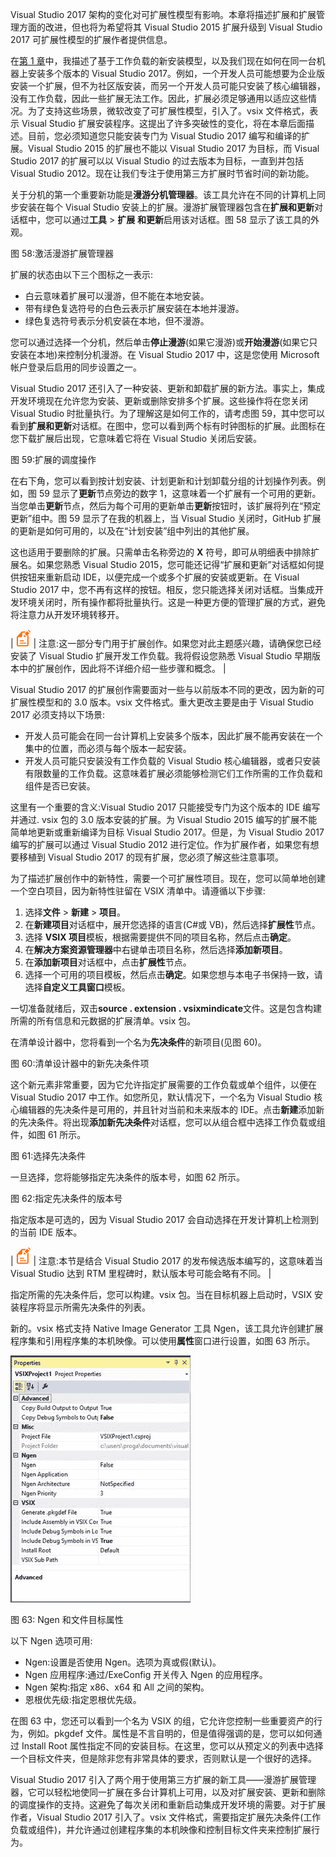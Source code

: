 Visual Studio 2017 架构的变化对可扩展性模型有影响。本章将描述扩展和扩展管理方面的改进，但也将为希望将其 Visual Studio 2015 扩展升级到 Visual Studio 2017 可扩展性模型的扩展作者提供信息。

在[第 1 章](1.html#_Solving_the_complexity)中，我描述了基于工作负载的新安装模型，以及我们现在如何在同一台机器上安装多个版本的 Visual Studio 2017。例如，一个开发人员可能想要为企业版安装一个扩展，但不为社区版安装，而另一个开发人员可能只安装了核心编辑器，没有工作负载，因此一些扩展无法工作。因此，扩展必须足够通用以适应这些情况。为了支持这些场景，微软改变了可扩展性模型，引入了。vsix 文件格式，表示 Visual Studio 扩展安装程序。这提出了许多突破性的变化，将在本章后面描述。目前，您必须知道您只能安装专门为 Visual Studio 2017 编写和编译的扩展。Visual Studio 2015 的扩展也不能以 Visual Studio 2017 为目标，而 Visual Studio 2017 的扩展可以以 Visual Studio 的过去版本为目标，一直到并包括 Visual Studio 2012。现在让我们专注于使用第三方扩展时节省时间的新功能。

关于分机的第一个重要新功能是**漫游分机管理器**。该工具允许在不同的计算机上同步安装在每个 Visual Studio 安装上的扩展。漫游扩展管理器包含在**扩展和更新**对话框中，您可以通过**工具** > **扩展** **和更新**启用该对话框。图 58 显示了该工具的外观。

图 58:激活漫游扩展管理器

扩展的状态由以下三个图标之一表示:

*   白云意味着扩展可以漫游，但不能在本地安装。
*   带有绿色复选符号的白色云表示扩展安装在本地并漫游。
*   绿色复选符号表示分机安装在本地，但不漫游。

您可以通过选择一个分机，然后单击**停止漫游**(如果它漫游)或**开始漫游**(如果它只安装在本地)来控制分机漫游。在 Visual Studio 2017 中，这是您使用 Microsoft 帐户登录后启用的同步设置之一。

Visual Studio 2017 还引入了一种安装、更新和卸载扩展的新方法。事实上，集成开发环境现在允许您为安装、更新或删除安排多个扩展。这些操作将在您关闭 Visual Studio 时批量执行。为了理解这是如何工作的，请考虑图 59，其中您可以看到**扩展和更新**对话框。在图中，您可以看到两个标有时钟图标的扩展。此图标在您下载扩展后出现，它意味着它将在 Visual Studio 关闭后安装。

图 59:扩展的调度操作

在右下角，您可以看到按计划安装、计划更新和计划卸载分组的计划操作列表。例如，图 59 显示了**更新**节点旁边的数字 1，这意味着一个扩展有一个可用的更新。当您单击**更新**节点，然后为每个可用的更新单击**更新**按钮时，该扩展将列在“预定更新”组中。图 59 显示了在我的机器上，当 Visual Studio 关闭时，GitHub 扩展的更新是如何可用的，以及在“计划安装”组中列出的其他扩展。

这也适用于要删除的扩展。只需单击名称旁边的 **X** 符号，即可从明细表中排除扩展名。如果您熟悉 Visual Studio 2015，您可能还记得“扩展和更新”对话框如何提供按钮来重新启动 IDE，以便完成一个或多个扩展的安装或更新。在 Visual Studio 2017 中，您不再有这样的按钮。相反，您只能选择关闭对话框。当集成开发环境关闭时，所有操作都将批量执行。这是一种更方便的管理扩展的方式，避免将注意力从开发环境转移开。

| ![](img/00008.gif) | 注意:这一部分专门用于扩展创作。如果您对此主题感兴趣，请确保您已经安装了 Visual Studio 扩展开发工作负载。我将假设您熟悉 Visual Studio 早期版本中的扩展创作，因此将不详细介绍一些步骤和概念。 |

Visual Studio 2017 的扩展创作需要面对一些与以前版本不同的更改，因为新的可扩展性模型和的 3.0 版本。vsix 文件格式。重大更改主要是由于 Visual Studio 2017 必须支持以下场景:

*   开发人员可能会在同一台计算机上安装多个版本，因此扩展不能再安装在一个集中的位置，而必须与每个版本一起安装。
*   开发人员可能只安装没有工作负载的 Visual Studio 核心编辑器，或者只安装有限数量的工作负载。这意味着扩展必须能够检测它们工作所需的工作负载和组件是否已安装。

这里有一个重要的含义:Visual Studio 2017 只能接受专门为这个版本的 IDE 编写并通过. vsix 包的 3.0 版本安装的扩展。为 Visual Studio 2015 编写的扩展不能简单地更新或重新编译为目标 Visual Studio 2017。但是，为 Visual Studio 2017 编写的扩展可以通过 Visual Studio 2012 进行定位。作为扩展作者，如果您有想要移植到 Visual Studio 2017 的现有扩展，您必须了解这些注意事项。

为了描述扩展创作中的新特性，需要一个可扩展性项目。现在，您可以简单地创建一个空白项目，因为新特性驻留在 VSIX 清单中。请遵循以下步骤:

1.  选择**文件** > **新建** > **项目**。
2.  在**新建项目**对话框中，展开您选择的语言(C#或 VB)，然后选择**扩展性**节点。
3.  选择 **VSIX 项目**模板，根据需要提供不同的项目名称，然后点击**确定**。
4.  在**解决方案资源管理器**中右键单击项目名称，然后选择**添加新项目**。
5.  在**添加新项目**对话框中，点击**扩展性**节点。
6.  选择一个可用的项目模板，然后点击**确定**。如果您想与本电子书保持一致，请选择**自定义工具窗口**模板。

一切准备就绪后，双击**source . extension . vsixmindicate**文件。这是包含构建所需的所有信息和元数据的扩展清单。vsix 包。

在清单设计器中，您将看到一个名为**先决条件**的新项目(见图 60)。

图 60:清单设计器中的新先决条件项

这个新元素非常重要，因为它允许指定扩展需要的工作负载或单个组件，以便在 Visual Studio 2017 中工作。如您所见，默认情况下，一个名为 Visual Studio 核心编辑器的先决条件是可用的，并且针对当前和未来版本的 IDE。点击**新建**添加新的先决条件。将出现**添加新先决条件**对话框，您可以从组合框中选择工作负载或组件，如图 61 所示。

图 61:选择先决条件

一旦选择，您将能够指定先决条件的版本号，如图 62 所示。

图 62:指定先决条件的版本号

指定版本是可选的，因为 Visual Studio 2017 会自动选择在开发计算机上检测到的当前 IDE 版本。

| ![](img/00008.gif) | 注意:本节是结合 Visual Studio 2017 的发布候选版本编写的，这意味着当 Visual Studio 达到 RTM 里程碑时，默认版本号可能会略有不同。 |

指定所需的先决条件后，您可以构建。vsix 包。当在目标机器上启动时，VSIX 安装程序将显示所需先决条件的列表。

新的。vsix 格式支持 Native Image Generator 工具 Ngen，该工具允许创建扩展程序集和引用程序集的本机映像。可以使用**属性**窗口进行设置，如图 63 所示。

![](img/00067.jpeg)

图 63: Ngen 和文件目标属性

以下 Ngen 选项可用:

*   Ngen:设置是否使用 Ngen。选项为真或假(默认)。
*   Ngen 应用程序:通过/ExeConfig 开关传入 Ngen 的应用程序。
*   Ngen 架构:指定 x86、x64 和 All 之间的架构。
*   恩根优先级:指定恩根优先级。

在图 63 中，您还可以看到一个名为 VSIX 的组，它允许您控制一些重要资产的行为，例如。pkgdef 文件。属性是不言自明的，但是值得强调的是，您可以如何通过 Install Root 属性指定不同的安装目标。在这里，您可以从预定义的列表中选择一个目标文件夹，但是除非您有非常具体的要求，否则默认是一个很好的选择。

Visual Studio 2017 引入了两个用于使用第三方扩展的新工具——漫游扩展管理器，它可以轻松地使同一扩展在多台计算机上可用，以及对扩展安装、更新和删除的调度操作的支持。这避免了每次关闭和重新启动集成开发环境的需要。对于扩展作者，Visual Studio 2017 引入了。vsix 文件格式，需要指定扩展先决条件(工作负载或组件)，并允许通过创建程序集的本机映像和控制目标文件夹来控制扩展行为。